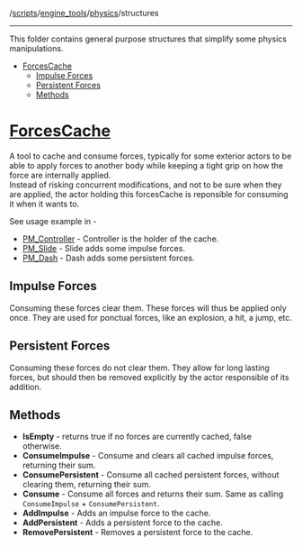 /[scripts](../../../)/[engine_tools](../../)/[physics](../)/structures  

---


This folder contains general purpose structures that simplify some physics manipulations.

- [ForcesCache](#forcescache)
  - [Impulse Forces](#impulse-forces)
  - [Persistent Forces](#persistent-forces)
  - [Methods](#methods)


# [ForcesCache](PHX_ForcesCache.cs)

A tool to cache and consume forces, typically for some exterior actors to be able to apply forces to another body while keeping a tight grip on how the force are internally applied.  
Instead of risking concurrent modifications, and not to be sure when they are applied, the actor holding this forcesCache is reponsible for consuming it when it wants to.  

See usage example in -
- [PM_Controller](../../../player/PM_Controller.cs) - Controller is the holder of the cache.
- [PM_Slide](../../../player/movement/actions/crouch/PM_Slide.cs) - Slide adds some impulse forces.
- [PM_Dash](../../../player/movement/actions/crouch/PM_Dash.cs) - Dash adds some persistent forces.

## Impulse Forces

Consuming these forces clear them. These forces will thus be applied only once. They are used for ponctual forces, like an explosion, a hit, a jump, etc.

## Persistent Forces

Consuming these forces do not clear them. They allow for long lasting forces, but should then be removed explicitly by the actor responsible of its addition.

## Methods

- **IsEmpty** - returns true if no forces are currently cached, false otherwise.
- **ConsumeImpulse** - Consume and clears all cached impulse forces, returning their sum.
- **ConsumePersistent** - Consume all cached persistent forces, without clearing them, returning their sum.
- **Consume** - Consume all forces and returns their sum. Same as calling ``ConsumeImpulse`` + ``ConsumePersistent``.
- **AddImpulse** - Adds an impulse force to the cache.
- **AddPersistent** - Adds a persistent force to the cache.
- **RemovePersistent** - Removes a persistent force to the cache.

